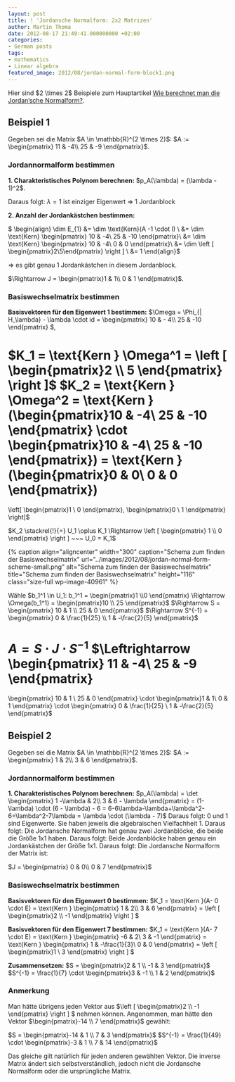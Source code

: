 ```yaml
---
layout: post
title: ! 'Jordansche Normalform: 2x2 Matrizen'
author: Martin Thoma
date: 2012-08-17 21:49:41.000000000 +02:00
categories:
- German posts
tags:
- mathematics
- Linear algebra
featured_image: 2012/08/jordan-normal-form-block1.png
---
```

<div class="info">Hier sind $2 \times 2$ Beispiele zum Hauptartikel <a href="../wie-berechnet-man-die-jordansche-normalform/" title="Wie berechnet man die Jordan&rsquo;sche Normalform?">Wie berechnet man die Jordan&rsquo;sche Normalform?</a>.</div>

<h2>Beispiel 1</h2>
Gegeben sei die Matrix $A \in \mathbb{R}^{2 \times 2}$:
$A := \begin{pmatrix}
11 & -4\\
25 & -9
\end{pmatrix}$.

<h3>Jordannormalform bestimmen</h3>
<strong>1. Charakteristisches Polynom berechnen:</strong>
$p_A(\lambda) = (\lambda - 1)^2$.

Daraus folgt: $\lambda = 1$ ist einziger Eigenwert
$\Rightarrow$ 1 Jordanblock

<strong>2. Anzahl der Jordank&auml;stchen bestimmen:</strong>

$
\begin{align}
\dim E_{1} &= \dim \text{Kern}(A -1 \cdot I) \\
&= \dim \text{Kern} \begin{pmatrix}
10 & -4\\
25 & -10
\end{pmatrix}\\
&= \dim \text{Kern} \begin{pmatrix}
10 & -4\\
0 & 0
\end{pmatrix}\\
&= \dim \left [ \begin{pmatrix}2\\5\end{pmatrix} \right ] \\
&= 1
\end{align}$

$\Rightarrow$ es gibt genau 1 Jordank&auml;stchen in diesem Jordanblock.

$\Rightarrow
J = 
\begin{pmatrix}1 & 1\\
0 & 1
\end{pmatrix}$.

<h3>Basiswechselmatrix bestimmen</h3>
<strong>Basisvektoren f&uuml;r den Eigenwert 1 bestimmen:</strong>
$\Omega = \Phi_{| H_\lambda} - \lambda \cdot id = 
\begin{pmatrix}
10 & - 4\\
25 & -10
\end{pmatrix}
$,

$K_1 = \text{Kern } \Omega^1 = \left [ \begin{pmatrix}2 \\ 5 \end{pmatrix} \right ]$
$K_2 = \text{Kern } \Omega^2 = \text{Kern } (\begin{pmatrix}10 & -4\\ 25 & -10 \end{pmatrix} \cdot \begin{pmatrix}10 & -4\\ 25 & -10 \end{pmatrix}) = \text{Kern } (\begin{pmatrix}0 & 0\\ 0 & 0 \end{pmatrix}) 
= 
\left[ 
\begin{pmatrix}1 \\ 0 \end{pmatrix}, 
\begin{pmatrix}0 \\ 1 \end{pmatrix}
\right]$

$K_2 \stackrel{!}{=} U_1 \oplus K_1 
\Rightarrow
\left [ 
\begin{pmatrix}
1 \\ 0
\end{pmatrix}
\right ] ~~~ U_0 = K_1$

{% caption align="aligncenter" width="300" caption="Schema zum finden der Basiswechselmatrix" url="../images/2012/08/jordan-normal-form-scheme-small.png" alt="Schema zum finden der Basiswechselmatrix" title="Schema zum finden der Basiswechselmatrix" height="116" class="size-full wp-image-40961" %}

W&auml;hle $b_1^1 \in U_1: b_1^1 = \begin{pmatrix}1 \\0 \end{pmatrix} \Rightarrow \Omega(b_1^1) = \begin{pmatrix}10 \\ 25 \end{pmatrix}$
$\Rightarrow S = 
\begin{pmatrix}
10 & 1 \\
25 & 0
\end{pmatrix}$
$\Rightarrow S^{-1} = 
\begin{pmatrix}
0 & \frac{1}{25} \\
1 & -\frac{2}{5}
\end{pmatrix}$

$A = S \cdot J \cdot S^{-1}$
$\Leftrightarrow 
\begin{pmatrix}
11 & -4\\
25 & -9
\end{pmatrix}
=
\begin{pmatrix}
10 & 1 \\
25 & 0
\end{pmatrix}
\cdot 
\begin{pmatrix}1 & 1\\
0 & 1
\end{pmatrix}
\cdot
\begin{pmatrix}
0 & \frac{1}{25} \\
1 & -\frac{2}{5}
\end{pmatrix}$

<h2>Beispiel 2</h2>
Gegeben sei die Matrix $A \in \mathbb{R}^{2 \times 2}$:
$A := \begin{pmatrix}
1 & 2\\
3 & 6
\end{pmatrix}$.

<h3>Jordannormalform bestimmen</h3>
<strong>1. Charakteristisches Polynom berechnen:</strong>
$p_A(\lambda) = \det \begin{pmatrix}
1 -\lambda & 2\\
3 & 6 - \lambda
\end{pmatrix} = (1- \lambda) \cdot (6 - \lambda) - 6 = 6-6\lambda-\lambda+\lambda^2-6=\lambda^2-7\lambda = \lambda \cdot (\lambda - 7)$
Daraus folgt: 0 und 1 sind Eigenwerte. Sie haben jeweils die algebraischen Vielfachheit 1.
Daraus folgt: Die Jordansche Normalform hat genau zwei Jordanbl&ouml;cke, die beide die Gr&ouml;&szlig;e 1x1 haben.
Daraus folgt: Beide Jordanbl&ouml;cke haben genau ein Jordank&auml;stchen der Gr&ouml;&szlig;e 1x1.
Daraus folgt: Die Jordansche Normalform der Matrix ist:

$J = \begin{pmatrix}
0 & 0\\
0 & 7
\end{pmatrix}$

<h3>Basiswechselmatrix bestimmen</h3>
<strong>Basisvektoren f&uuml;r den Eigenwert 0 bestimmen:</strong>
$K_1 = \text{Kern }(A- 0 \cdot E) = \text{Kern } \begin{pmatrix}
1 & 2\\
3 & 6
\end{pmatrix} = \left [ \begin{pmatrix}2 \\ -1 \end{pmatrix} \right ] $

<strong>Basisvektoren f&uuml;r den Eigenwert 7 bestimmen:</strong>
$K_1 = \text{Kern }(A- 7 \cdot E) = \text{Kern } \begin{pmatrix}
-6 & 2\\
3 & -1
\end{pmatrix} = \text{Kern } \begin{pmatrix}
1 & -\frac{1}{3}\\
0 & 0
\end{pmatrix} = \left [ \begin{pmatrix}1 \\ 3 \end{pmatrix} \right ] $

<strong>Zusammensetzen:</strong>
$S = \begin{pmatrix}2 & 1 \\ -1 & 3 \end{pmatrix}$
$S^{-1} = \frac{1}{7} \cdot \begin{pmatrix}3 & -1 \\ 1 & 2 \end{pmatrix}$

<h3>Anmerkung</h3>
Man h&auml;tte &uuml;brigens jeden Vektor aus $\left [ \begin{pmatrix}2 \\ -1 \end{pmatrix} \right ] $ nehmen k&ouml;nnen. Angenommen, man h&auml;tte den Vektor $\begin{pmatrix}-14 \\ 7 \end{pmatrix}$ gew&auml;hlt:

$S = \begin{pmatrix}-14 & 1 \\ 7 & 3 \end{pmatrix}$
$S^{-1} = \frac{1}{49} \cdot \begin{pmatrix}-3 & 1 \\ 7 & 14 \end{pmatrix}$

Das gleiche gilt nat&uuml;rlich f&uuml;r jeden anderen gew&auml;hlten Vektor. Die inverse Matrix &auml;ndert sich selbstverst&auml;ndlich, jedoch nicht die Jordansche Normalform oder die urspr&uuml;ngliche Matrix.
